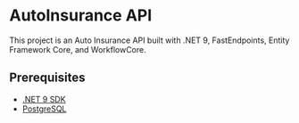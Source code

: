 # AutoInsurance API

This project is an Auto Insurance API built with .NET 9, FastEndpoints, Entity Framework Core, and WorkflowCore.

## Prerequisites

- [.NET 9 SDK](https://dotnet.microsoft.com/download)
- [PostgreSQL](https://www.postgresql.org/download/) 
